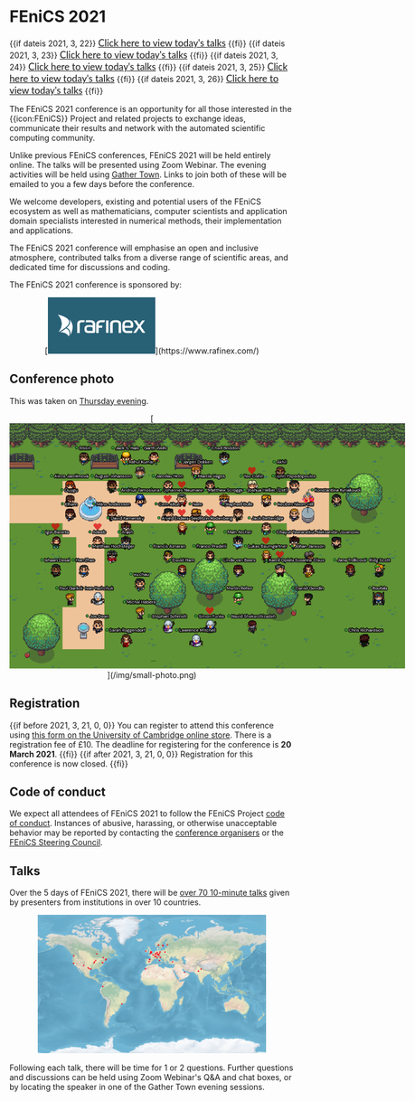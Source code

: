 # FEniCS 2021

{{if dateis 2021, 3, 22}}
<a href='/talks/list-Monday.html' style='font-family:Lato, sans-serif;font-size:120%'>Click here to view today's talks</a>
{{fi}}
{{if dateis 2021, 3, 23}}
<a href='/talks/list-Tuesday.html' style='font-family:Lato, sans-serif;font-size:120%'>Click here to view today's talks</a>
{{fi}}
{{if dateis 2021, 3, 24}}
<a href='/talks/list-Wednesday.html' style='font-family:Lato, sans-serif;font-size:120%'>Click here to view today's talks</a>
{{fi}}
{{if dateis 2021, 3, 25}}
<a href='/talks/list-Thursday.html' style='font-family:Lato, sans-serif;font-size:120%'>Click here to view today's talks</a>
{{fi}}
{{if dateis 2021, 3, 26}}
<a href='/talks/list-Friday.html' style='font-family:Lato, sans-serif;font-size:120%'>Click here to view today's talks</a>
{{fi}}

The FEniCS 2021 conference is an opportunity for all those interested in the {{icon:FEniCS}} Project and related projects to exchange ideas, communicate their results and network with the automated scientific computing community.

Unlike previous FEniCS conferences, FEniCS 2021 will be held entirely online.
The talks will be presented using Zoom Webinar. The evening activities will be held using [Gather Town](/gather-town.md). Links to join both of these will be emailed to you a few days before the
conference.

We welcome developers, existing and potential users of the FEniCS ecosystem as well as mathematicians, computer scientists and application domain specialists interested in numerical methods, their implementation and applications.

The FEniCS 2021 conference will emphasise an open and inclusive atmosphere, contributed talks from a diverse range of scientific areas, and dedicated time for discussions and coding.

The FEniCS 2021 conference is sponsored by:

<center>[<img src='/img/rafinex.png' style='height:100px'>](https://www.rafinex.com/)</center>

## Conference photo
This was taken on [Thursday evening](/evening/thursday.html).

<center>[<img src='/img/small-photo.png' style='max-width:700px'>](/img/small-photo.png)</center>

## Registration
{{if before 2021, 3, 21, 0, 0}}
You can register to attend this conference using [this form on the University of Cambridge online store](https://onlinesales.admin.cam.ac.uk/conferences-and-events/earth-sciences/fenics/fenics-2021).
There is a registration fee of £10.
The deadline for registering for the conference is <strong>20 March 2021</strong>.
{{fi}}
{{if after 2021, 3, 21, 0, 0}}
Registration for this conference is now closed.
{{fi}}

## Code of conduct
We expect all attendees of FEniCS 2021 to follow the FEniCS Project [code of conduct](https://fenicsproject.org/code-of-conduct/).
Instances of abusive, harassing, or otherwise unacceptable behavior may be reported by contacting the [conference organisers](/team.md) or the [FEniCS Steering Council](https://bitbucket.org/fenics-project/governance/src/master/people.md).

## Talks
Over the 5 days of FEniCS 2021, there will be [over 70 10-minute talks](/talks/list.html) given by presenters from institutions in over 10 countries.

<center><img src='/img/map.png' style='max-width:80%'></center>

Following each talk, there will be time for 1 or 2 questions. Further questions and discussions can be held using Zoom Webinar's Q&A and chat boxes, or by locating the speaker
in one of the Gather Town evening sessions.

